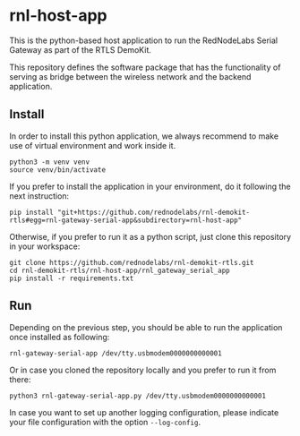 # rnl-host-app

This is the python-based host application to run the RedNodeLabs Serial Gateway as part of the RTLS DemoKit.

This repository defines the software package that has the functionality of serving as bridge between the wireless network and the backend application.

## Install

In order to install this python application, we always recommend to make use of virtual environment and work inside it.
```
python3 -m venv venv
source venv/bin/activate
```

If you prefer to install the application in your environment, do it following the next instruction:
```
pip install "git+https://github.com/rednodelabs/rnl-demokit-rtls#egg=rnl-gateway-serial-app&subdirectory=rnl-host-app"
```

Otherwise, if you prefer to run it as a python script, just clone this repository in your workspace:
```
git clone https://github.com/rednodelabs/rnl-demokit-rtls.git
cd rnl-demokit-rtls/rnl-host-app/rnl_gateway_serial_app
pip install -r requirements.txt
```

## Run

Depending on the previous step, you should be able to run the application once installed as following:
```
rnl-gateway-serial-app /dev/tty.usbmodem0000000000001
```

Or in case you cloned the repository locally and you prefer to run it from there:
```
python3 rnl-gateway-serial-app.py /dev/tty.usbmodem0000000000001
```

In case you want to set up another logging configuration, please indicate your file configuration with the option `--log-config`.
